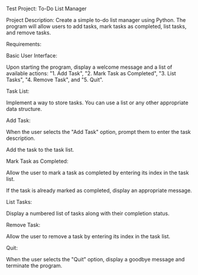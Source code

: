 Test Project: To-Do List Manager

Project Description: Create a simple to-do list manager using Python. The program will allow users to add tasks, mark tasks as completed, list tasks, and remove tasks.

Requirements:

Basic User Interface:

Upon starting the program, display a welcome message and a list of available actions: "1. Add Task", "2. Mark Task as Completed", "3. List Tasks", "4. Remove Task", and "5. Quit".

Task List:

Implement a way to store tasks. You can use a list or any other appropriate data structure.

Add Task:

When the user selects the "Add Task" option, prompt them to enter the task description.

Add the task to the task list.

Mark Task as Completed:

Allow the user to mark a task as completed by entering its index in the task list.

If the task is already marked as completed, display an appropriate message.

List Tasks:

Display a numbered list of tasks along with their completion status.

Remove Task:

Allow the user to remove a task by entering its index in the task list.

Quit:

When the user selects the "Quit" option, display a goodbye message and terminate the program.

